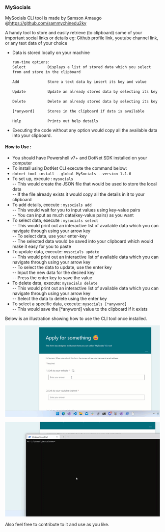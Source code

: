 ### MySocials

  MySocials CLI tool is made by Samson Amaugo @https://github.com/sammychinedu2ky
       
A handy tool to store and easily retrieve (to clipboard) some of your important social links or details
eg: Github profile link, youtube channel link, or any text data of your choice
- Data is stored locally on your machine
     
    ```
    run-time options:
    Select          Displays a list of stored data which you select from and store in the clipboard

    Add             Store a text data by insert its key and value

    Update          Update an already stored data by selecting its key

    Delete          Delete an already stored data by selecting its key

    [*anyword]      Stores in the clipboard if data is available

    Help            Prints out help details

    ```

- Executing the code without any option would copy all the available data into your clipboard.

#### **How to Use :**

*   You should have Powershell v7+ and DotNet SDK installed on your computer
*   To install using DotNet CLI execute the command below:
*   `dotnet tool install --global MySocials --version 1.1.0`
*   To set up, execute : `mysocials`  
    \-- This would create the JSON file that would be used to store the local data  
    \-- If the file already exists it would copy all the details in it to your clipboard
*   To add details, execute : `mysocials add`  
    \-- This would wait for you to input values using key-value pairs  
    \-- You can input as much data(key-value pairs) as you want
*   To select data, execute : `mysocials select`  
    \-- This would print out an interactive list of available data which you can navigate through using your arrow key  
    \-- To select data, use your enter-key  
    \-- The selected data would be saved into your clipboard which would make it easy for you to paste
*   To update data, execute: `mysocials update`  
    \-- This would print out an interactive list of available data which you can navigate through using your arrow key  
    \-- To select the data to update, use the enter key  
    \-- Input the new data for the desired key  
    \-- Press the enter key to save the value
*   To delete data, execute: `mysocials delete`  
    \-- This would print out an interactive list of available data which you can navigate through using your arrow key  
    \-- Select the data to delete using the enter key
*   To select a specific data, execute: `mysocials [*anyword]`  
    \-- This would save the \[\*anyword\] value to the clipboard if it exists
  
  
Below is an illustration showing how to use the CLI tool once installed. 

![basic use](./sample.gif)

![adding values](./add.gif)

 Also feel free to contribute to it and use as you like.